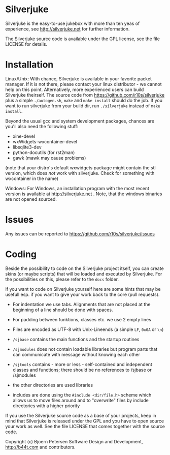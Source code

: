 Silverjuke
================================================================================

Silverjuke is the easy-to-use jukebox with more than ten yeas of experience, see
http://silverjuke.net for further information.

The Silverjuke source code is available under the GPL license, see the file
LICENSE for details.


Installation
================================================================================

Linux/Unix:  With chance, Silverjuke is available in your favorite packet
manager.  If it is not there, please contact your linux distributor - we cannot
help on this point.
Alternatively, more experienced users can build Silverjuke theirself.  The
source code from https://github.com/r10s/silverjuke plus a simple
`./autogen.sh`, `make` and `make install` should do the job. If you want to run
silverjuke from your build dir, run `./silverjuke` instead of `make install`.

Beyond the usual gcc and system development packages, chances are you'll also
need the following stuff:

- xine-devel
- wxWidgets-wxcontainer-devel
- libsqlite3-dev
- python-docutils (for rst2man)
- gawk (mawk may cause problems)

(note that your distro's default wxwidgets package might contain the
stl version, which does *not* work with silverjuke. Check for
something with wxcontainer in the name)

Windows:  For Windows, an installation program with the most recent version is
available at http://silverjuke.net .  Note, that the windows binaries are not
opened sourced.


Issues
===============================================================================

Any issues can be reported to https://github.com/r10s/silverjuke/issues


Coding
================================================================================

Beside the possibility to code on the Silverjuke project itself, you can create
skins (or maybe scripts) that will be loaded and executed by Silverjuke.  For
the possibilities on this, please refer to the `docs` folder.

If you want to code on Silverjuke yourself here are some hints that may be
usefull esp. if you want to give your work back to the core (pull requests).

- For indentation we use tabs.  Alignments that are not placed at the beginning
  of a line should be done with spaces.

- For padding between funktions, classes etc. we use 2 empty lines

- Files are encoded as UTF-8 with Unix-Lineends (a simple `LF`, `0x0A` or `\n`)

- `/sjbase` contains the main functions and the startup routines

- `/sjmodules` does not contain loadable libraries but program parts that can
  communicate with message without knowing each other

- `/sjtools` contains - more or less - self-contained and independent classes
  and functions; there should be no references to /sjbase or /sjmodules

- the other directories are used libraries

- includes are done using the `#include <dir/file.h>` scheme which allows us to
  move files around and to "overwrite" files by include directories with a
  higher priority

If you use the Silverjuke source code as a base of your projects, keep in mind
that Silverjuke is released under the GPL and you have to open source your work
as well.  See the file LICENSE that comes together with the source code.


Copyright (c) Bjoern Petersen Software Design and Development,
http://b44t.com and contributors.

